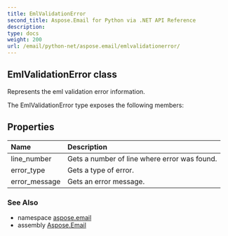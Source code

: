 ```yaml
---
title: EmlValidationError
second_title: Aspose.Email for Python via .NET API Reference
description: 
type: docs
weight: 200
url: /email/python-net/aspose.email/emlvalidationerror/
---
```


## EmlValidationError class

Represents the eml validation error information.

The EmlValidationError type exposes the following members:
## Properties
| Name | Description |
| :- | :- |
|line_number|Gets a number of line where error was found.|
|error_type|Gets a type of error.|
|error_message|Gets an error message.|

### See Also

* namespace [aspose.email](/email/python-net/aspose.email/)
* assembly [Aspose.Email](/slides/python-net/)

